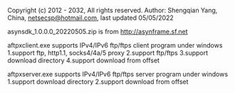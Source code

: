 Copyright (c) 2012 - 2032, All rights reserved. 
Author: Shengqian Yang, China, netsecsp@hotmail.com, last updated 05/05/2022 

asynsdk_1.0.0.0_20220505.zip is from http://asynframe.sf.net 

aftpxclient.exe 
	supports IPv4/IPv6 ftp/ftps client program under windows 
	1.support ftp, http1.1, socks4/4a/5 proxy 
	2.support ftp/ftps 
	3.support download directory 
	4.support download from offset 

aftpxserver.exe 
	supports IPv4/IPv6 ftp/ftps server program under windows 
	1.support download directory 
	2.support download from offset 
